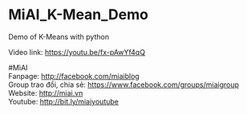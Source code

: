 # MiAI_K-Mean_Demo
Demo of K-Means with python


Video link: https://youtu.be/fx-pAwYf4qQ

#MìAI <br>
Fanpage: http://facebook.com/miaiblog<br>
Group trao đổi, chia sẻ: https://www.facebook.com/groups/miaigroup<br>
Website: http://miai.vn<br>
Youtube: http://bit.ly/miaiyoutube<br>
